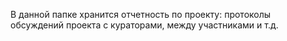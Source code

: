 В данной папке хранится отчетность по проекту: протоколы обсуждений проекта с кураторами, между участниками и т.д.
